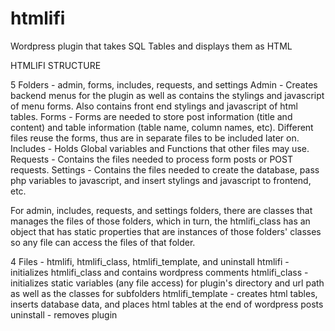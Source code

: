 # htmlifi
Wordpress plugin that takes SQL Tables and displays them as HTML

HTMLIFI STRUCTURE

5 Folders - admin, forms, includes, requests, and settings
  Admin - Creates backend menus for the plugin as well as contains the stylings and javascript of menu forms. Also contains front end stylings and javascript of html tables.
  Forms - Forms are needed to store post information (title and content) and table information (table name, column names, etc). Different files reuse the forms, thus are in separate files to be included later on.
  Includes - Holds Global variables and Functions that other files may use.
  Requests - Contains the files needed to process form posts or POST requests.
  Settings - Contains the files needed to create the database, pass php variables to javascript, and insert stylings and javascript to frontend, etc.

For admin, includes, requests, and settings folders, there are classes that manages the files of those folders, which in turn, the htmlifi_class has an object that has static properties that are instances of those folders' classes so any file can access the files of that folder.

4 Files - htmlifi, htmlifi_class, htmlifi_template, and uninstall
  htmlifi - initializes htmlifi_class and contains wordpress comments
  htmlifi_class - initializes static variables (any file access) for plugin's directory and url path as well as the classes for subfolders
  htmlifi_template - creates html tables, inserts database data, and places html tables at the end of wordpress posts
  uninstall - removes plugin
  
